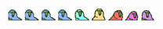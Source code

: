 <p align="center">
  <img alt="parrots" src="./parrots/wave1parrot.gif" />
  <img alt="parrots" src="./parrots/wave2parrot.gif" />
  <img alt="parrots" src="./parrots/wave3parrot.gif" />
  <img alt="parrots" src="./parrots/wave4parrot.gif" />
  <img alt="parrots" src="./parrots/wave5parrot.gif" />
  <img alt="parrots" src="./parrots/wave6parrot.gif" />
  <img alt="parrots" src="./parrots/wave7parrot.gif" />
  <img alt="parrots" src="./parrots/wave8parrot.gif" />
  <img alt="parrots" src="./parrots/wave9parrot.gif" />
</p>
